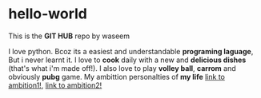 # hello-world

This is the **GIT HUB** repo by waseem

I love python. Bcoz its a easiest and understandable **programing laguage**, But i never learnt it.
I love to **cook** daily with a new and **delicious dishes** (that's what i'm made off!).
I also love to play **volley ball**, **carrom** and obviously **pubg** game.
My ambittion personalties of **my life** [link to ambition1!](https://scontent.fblr1-3.fna.fbcdn.net/v/t1.0-9/51838849_829394500743130_652703813446139904_n.jpg?_nc_cat=106&_nc_oc=AQkaDBEf_GEOIopn5W9eArFlheURzgWA8P5daKObp3BcJdfI-PBPlsfoVsOhqWNa-bU&_nc_ht=scontent.fblr1-3.fna&oh=6be4b9afe6bacfee70d1ed5cb5cb0ea6&oe=5E2AFA0F), [link to ambition2!](https://upload.wikimedia.org/wikipedia/commons/thumb/a/a2/Shakespeare.jpg/468px-Shakespeare.jpg)
